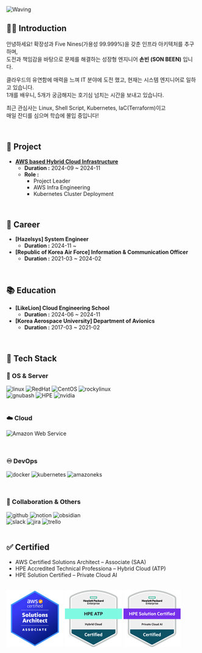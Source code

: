 <!-- Header -->

![Waving](https://capsule-render.vercel.app/api?type=venom&height=200&text=Progress,%20not%20perfection&fontAlign=50&fontAlignY=50&color=gradient)
<!--&fontAlign=50&fontAlignY=50&color=gradient)-->

## 🧑‍💻 Introduction
안녕하세요! 확장성과 Five Nines(가용성 99.999%)을 갖춘 인프라 아키텍처를 추구하며,<br>
도전과 책임감을 바탕으로 문제를 해결하는 성장형 엔지니어 **손빈 (SON BEEN)** 입니다.<br>

클라우드의 유연함에 매력을 느껴 IT 분야에 도전 했고, 현재는 시스템 엔지니어로 일하고 있습니다.<br>
1개를 배우니, 5개가 궁금해지는 호기심 넘치는 시간을 보내고 있습니다.<br>

최근 관심사는 Linux, Shell Script, Kubernetes, IaC(Terraform)이고<br>
매일 잔디를 심으며 학습에 몰입 중입니다!

<br>

<!-- Body -->
## 🤖 Project
* **[AWS based Hybrid Cloud Infrastructure](https://github.com/beengineer500/2024-Final-PJT)**
  * **Duration :** 2024-09 ~ 2024-11
  * **Role :**
    * Project Leader
    * AWS Infra Engineering
    * Kubernetes Cluster Deployment
<br>

## 🚶 Career
* **[Hazelsys] System Engineer**
  * **Duration :** 2024-11 ~
* **[Republic of Korea Air Force] Information & Communication Officer**
  * **Duration :** 2021-03 ~ 2024-02
<br>

## 📚 Education
* **[LikeLion] Cloud Engineering School**
  * **Duration :** 2024-06 ~ 2024-11
* **[Korea Aerospace University] Department of Avionics**
  * **Duration :** 2017-03 ~ 2021-02
<br>

<!--
## 🚀 Core Competency
-->

## 🚀 Tech Stack
### 🐧 OS & Server <br>
![linux](https://img.shields.io/badge/linux-FCC624.svg?&style=for-the-badge&logo=linux&logoColor=white)
![RedHat](https://img.shields.io/badge/RedHat-EE0000.svg?&style=for-the-badge&logo=RedHat&logoColor=white)
![CentOS](https://img.shields.io/badge/CentOS-262577.svg?&style=for-the-badge&logo=CentOS&logoColor=white)
![rockylinux](https://img.shields.io/badge/rockylinux-10B981.svg?&style=for-the-badge&logo=rockylinux&logoColor=white)<br>
![gnubash](https://img.shields.io/badge/gnubash-4EAA25.svg?&style=for-the-badge&logo=gnubash&logoColor=white)
![HPE](https://img.shields.io/badge/hp-01a982.svg?&style=for-the-badge&logo=hp&logoColor=white)
![nvidia](https://img.shields.io/badge/nvidia-76B900.svg?&style=for-the-badge&logo=nvidia&logoColor=white)<br>
<br>

### ☁️ Cloud <br>
![Amazon Web Service](https://img.shields.io/badge/AmazonWebServices-232F3E.svg?&style=for-the-badge&logo=AmazonWebServices&logoColor=white)
<!--![openstack](https://img.shields.io/badge/openstack-ED1944.svg?&style=for-the-badge&logo=openstack&logoColor=white)-->
<br>
 
### ♾️ DevOps <br>
![docker](https://img.shields.io/badge/docker-2496ED.svg?&style=for-the-badge&logo=docker&logoColor=white)
![kubernetes](https://img.shields.io/badge/kubernetes-326CE5.svg?&style=for-the-badge&logo=kubernetes&logoColor=white)
![amazoneks](https://img.shields.io/badge/amazoneks-FF9900.svg?&style=for-the-badge&logo=amazoneks&logoColor=white)<br>
<!--
![githubactions](https://img.shields.io/badge/githubactions-2088FF.svg?&style=for-the-badge&logo=githubactions&logoColor=white)
![argo](https://img.shields.io/badge/argo-EF7B4D.svg?&style=for-the-badge&logo=argo&logoColor=white)<br>
-->
<br>

<!--
### 💻 Infrastructure as Code (IaC) <br>
![terraform](https://img.shields.io/badge/terraform-844FBA.svg?&style=for-the-badge&logo=terraform&logoColor=white)<br>
<br>
-->

### 🌿 Collaboration & Others <br>
![github](https://img.shields.io/badge/github-181717.svg?&style=for-the-badge&logo=github&logoColor=white)
![notion](https://img.shields.io/badge/notion-000000.svg?&style=for-the-badge&logo=notion&logoColor=white)
![obsidian](https://img.shields.io/badge/obsidian-7C3AED.svg?&style=for-the-badge&logo=obsidian&logoColor=white)<br>
![slack](https://img.shields.io/badge/slack-4A154B.svg?&style=for-the-badge&logo=slack&logoColor=white)
![jira](https://img.shields.io/badge/jira-0052CC.svg?&style=for-the-badge&logo=jira&logoColor=white)
![trello](https://img.shields.io/badge/trello-0052CC.svg?&style=for-the-badge&logo=trello&logoColor=white)<br>
<br>

## ✅ Certified
* AWS Certified Solutions Architect – Associate (SAA)<br>
* HPE Accredited Technical Professiona – Hybrid Cloud (ATP)<br>
* HPE Solution Certified – Private Cloud AI<br>
<br>

<span>
<img src="https://github.com/beengineer500/Z.Attachments/blob/5f0794583eaa2f4a3c0f04eba08291009ba429fa/0.%20Badges/aws-certified-solutions-architect-associate.png" width="150">
<img src="https://github.com/beengineer500/Z.Attachments/blob/5f0794583eaa2f4a3c0f04eba08291009ba429fa/0.%20Badges/hpe-atp-hybrid-cloud.png" width="150">
<img src="https://github.com/beengineer500/Z.Attachments/blob/5a18616458f5022ac7d7e5c5937946e034fe1847/0.%20Badges/hpe-solution-certified-private-cloud-ai.png" width="150">
</span>

<!--
### 🚌 Top Langs & Algorithm
![Top Langs](https://github-readme-stats.vercel.app/api/top-langs/?username=______&layout=compact)
[![Solved.ac
프로필](http://mazassumnida.wtf/api/v2/generate_badge?boj=______)](https://solved.ac/profile/______)
-->
